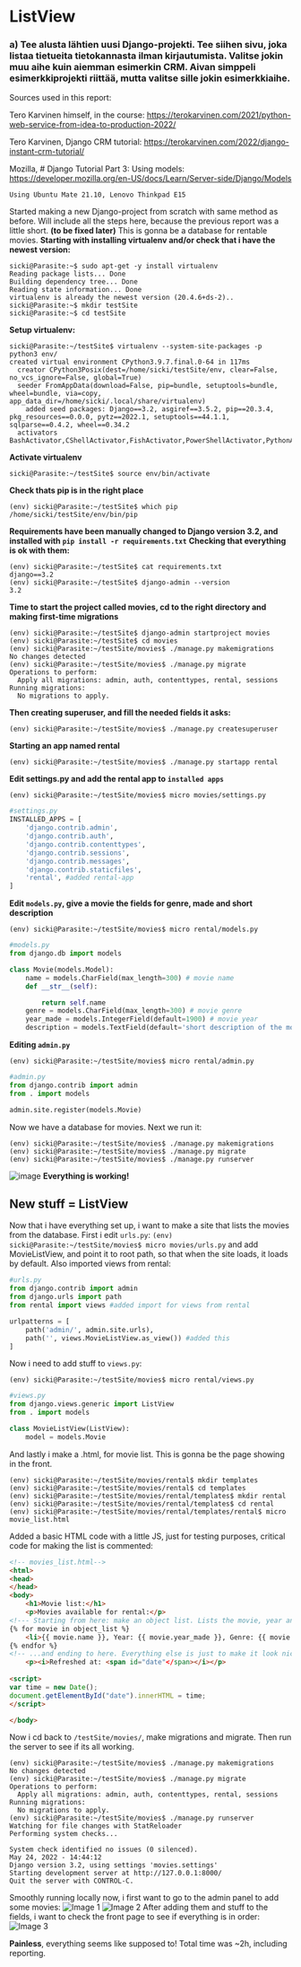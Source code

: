 
# ListView
### a) Tee alusta lähtien uusi Django-projekti. Tee siihen sivu, joka listaa tietueita tietokannasta ilman kirjautumista. Valitse jokin muu aihe kuin aiemman esimerkin CRM. Aivan simppeli esimerkkiprojekti riittää, mutta valitse sille jokin esimerkkiaihe.
Sources used in this report:

Tero Karvinen himself, in the course: https://terokarvinen.com/2021/python-web-service-from-idea-to-production-2022/

Tero Karvinen, Django CRM tutorial: https://terokarvinen.com/2022/django-instant-crm-tutorial/

Mozilla, # Django Tutorial Part 3: Using models: https://developer.mozilla.org/en-US/docs/Learn/Server-side/Django/Models


`Using Ubuntu Mate 21.10, Lenovo Thinkpad E15`

Started making a new Django-project from scratch with same method as before. Will include all the steps here, because the previous report was a little short. **(to be fixed later)**
This is gonna be a database for rentable movies.
**Starting with installing virtualenv and/or check that i have the newest version:**
```
sicki@Parasite:~$ sudo apt-get -y install virtualenv
Reading package lists... Done
Building dependency tree... Done
Reading state information... Done
virtualenv is already the newest version (20.4.6+ds-2)..
sicki@Parasite:~$ mkdir testSite
sicki@Parasite:~$ cd testSite
```
**Setup virtualenv:**
```
sicki@Parasite:~/testSite$ virtualenv --system-site-packages -p python3 env/
created virtual environment CPython3.9.7.final.0-64 in 117ms
  creator CPython3Posix(dest=/home/sicki/testSite/env, clear=False, no_vcs_ignore=False, global=True)
  seeder FromAppData(download=False, pip=bundle, setuptools=bundle, wheel=bundle, via=copy, app_data_dir=/home/sicki/.local/share/virtualenv)
    added seed packages: Django==3.2, asgiref==3.5.2, pip==20.3.4, pkg_resources==0.0.0, pytz==2022.1, setuptools==44.1.1, sqlparse==0.4.2, wheel==0.34.2
  activators BashActivator,CShellActivator,FishActivator,PowerShellActivator,PythonActivator,XonshActivator
```
**Activate virtualenv**

`sicki@Parasite:~/testSite$ source env/bin/activate`

**Check thats pip is in the right place**

`(env) sicki@Parasite:~/testSite$ which pip
/home/sicki/testSite/env/bin/pip`

**Requirements have been manually changed to Django version 3.2, and installed with `pip install -r requirements.txt`** 
**Checking that everything is ok with them:**
```
(env) sicki@Parasite:~/testSite$ cat requirements.txt
django==3.2
(env) sicki@Parasite:~/testSite$ django-admin --version
3.2
```
**Time to start the project called movies, cd to the right directory and making first-time migrations**
```
(env) sicki@Parasite:~/testSite$ django-admin startproject movies
(env) sicki@Parasite:~/testSite$ cd movies
(env) sicki@Parasite:~/testSite/movies$ ./manage.py makemigrations
No changes detected
(env) sicki@Parasite:~/testSite/movies$ ./manage.py migrate
Operations to perform:
  Apply all migrations: admin, auth, contenttypes, rental, sessions
Running migrations:
  No migrations to apply.
```
**Then creating superuser, and fill the needed fields it asks:**

`(env) sicki@Parasite:~/testSite/movies$ ./manage.py createsuperuser`

**Starting an app named rental**

`(env) sicki@Parasite:~/testSite/movies$ ./manage.py startapp rental`

**Edit settings.py and add the rental app to `installed apps`**

`(env) sicki@Parasite:~/testSite/movies$ micro movies/settings.py`

```python
#settings.py
INSTALLED_APPS = [
    'django.contrib.admin',
    'django.contrib.auth',
    'django.contrib.contenttypes',
    'django.contrib.sessions',
    'django.contrib.messages',
    'django.contrib.staticfiles',
    'rental', #added rental-app
]
```
**Edit `models.py`, give a movie the fields for genre, made and short description** 

`(env) sicki@Parasite:~/testSite/movies$ micro rental/models.py`

```python
#models.py
from django.db import models

class Movie(models.Model):
    name = models.CharField(max_length=300) # movie name
    def __str__(self):

        return self.name	
    genre = models.CharField(max_length=300) # movie genre
    year_made = models.IntegerField(default=1900) # movie year
    description = models.TextField(default='short description of the movie', max_length=300) # short description
```
**Editing `admin.py`**

`(env) sicki@Parasite:~/testSite/movies$ micro rental/admin.py`

```python
#admin.py
from django.contrib import admin
from . import models

admin.site.register(models.Movie)
```
Now we have a database for movies.
Next we run it:
```
(env) sicki@Parasite:~/testSite/movies$ ./manage.py makemigrations
(env) sicki@Parasite:~/testSite/movies$ ./manage.py migrate
(env) sicki@Parasite:~/testSite/movies$ ./manage.py runserver
```
![image](image)
**Everything is working!**

## New stuff = ListView
Now that i have everything set up, i want to make a site that lists the movies from the database.
First i edit `urls.py`:
```(env) sicki@Parasite:~/testSite/movies$ micro movies/urls.py```
and add MovieListView, and point it to root path, so that when the site loads, it loads by default.
Also imported views from rental:
```python
#urls.py
from django.contrib import admin
from django.urls import path
from rental import views #added import for views from rental

urlpatterns = [
    path('admin/', admin.site.urls),
    path('', views.MovieListView.as_view()) #added this
]
```
Now i need to add stuff to `views.py`:

`(env) sicki@Parasite:~/testSite/movies$ micro rental/views.py`

```python
#views.py
from django.views.generic import ListView
from . import models

class MovieListView(ListView):
    model = models.Movie
```
And lastly i make a .html, for movie list. This is gonna be the page showing in the front.
```(env) sicki@Parasite:~/testSite/movies$ cd rental
(env) sicki@Parasite:~/testSite/movies/rental$ mkdir templates
(env) sicki@Parasite:~/testSite/movies/rental$ cd templates
(env) sicki@Parasite:~/testSite/movies/rental/templates$ mkdir rental
(env) sicki@Parasite:~/testSite/movies/rental/templates$ cd rental
(env) sicki@Parasite:~/testSite/movies/rental/templates/rental$ micro movie_list.html
```
Added a basic HTML code with a little JS, just for testing purposes, critical code for making the list is commented:
```html
<!-- movies_list.html-->
<html>
<head>
</head>
<body>
	<h1>Movie list:</h1>
	<p>Movies available for rental:</p>
<!--- Starting from here: make an object list. Lists the movie, year and genre... --->
{% for movie in object_list %}
    <li>{{ movie.name }}, Year: {{ movie.year_made }}, Genre: {{ movie.genre }}</li> 
{% endfor %}
<!-- ...and ending to here. Everything else is just to make it look nice and for personal testings-->
	<p><i>Refreshed at: <span id="date"</span></i></p>
	
<script>
var time = new Date();
document.getElementById("date").innerHTML = time;
</script>

</body>
```
Now i cd back to `/testSite/movies/`, make migrations and migrate. Then run the server to see if its all working.
```
(env) sicki@Parasite:~/testSite/movies$ ./manage.py makemigrations
No changes detected
(env) sicki@Parasite:~/testSite/movies$ ./manage.py migrate
Operations to perform:
  Apply all migrations: admin, auth, contenttypes, rental, sessions
Running migrations:
  No migrations to apply.
(env) sicki@Parasite:~/testSite/movies$ ./manage.py runserver
Watching for file changes with StatReloader
Performing system checks...

System check identified no issues (0 silenced).
May 24, 2022 - 14:44:12
Django version 3.2, using settings 'movies.settings'
Starting development server at http://127.0.0.1:8000/
Quit the server with CONTROL-C.
```
Smoothly running locally now, i first want to go to the admin panel to add some movies:
![Image 1](/pw2/res/movie_list_admin.png)
![Image 2](/pw2/res/movie_detail.png)
After adding them and stuff to the fields, i want to check the front page to see if everything is in order:
![Image 3](/pw2/res/final_listView.png)

**Painless**, everything seems like supposed to!
Total time was ~2h, including reporting.


